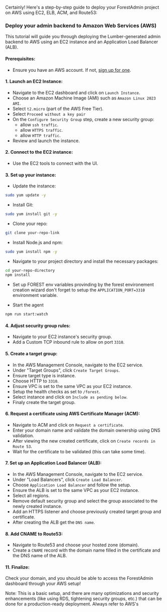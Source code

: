 Certainly! Here's a step-by-step guide to deploy your ForestAdmin project on AWS using EC2, ELB, ACM, and Route53:

### Deploy your admin backend to Amazon Web Services (AWS)

This tutorial will guide you through deploying the Lumber-generated admin backend to AWS using an EC2 instance and an Application Load Balancer (ALB).

#### Prerequisites:

- Ensure you have an AWS account. If not, [sign up for one](https://aws.amazon.com/).

#### 1. Launch an EC2 Instance:

- Navigate to the EC2 dashboard and click on `Launch Instance`.
- Choose an Amazon Machine Image (AMI) such as `Amazon Linux 2023 AMI`.
- Select `t2.micro` (part of the AWS Free Tier).
- Select `Proceed without a key pair`
- On the `Configure Security Group` step, create a new security group:
  - allow `ssh traffic`.
  - allow `HTTPS traffic`.
  - allow `HTTP traffic`.
- Review and launch the instance.

#### 2. Connect to the EC2 instance:

- Use the EC2 tools to connect with the UI.

#### 3. Set up your instance:

- Update the instance:

```bash
sudo yum update -y
```

- Install Git:

```bash
sudo yum install git -y
```

- Clone your repo:

```bash
git clone your-repo-link
```

- Install Node.js and npm:

```bash
sudo yum install npm -y
```

- Navigate to your project directory and install the necessary packages:

```bash
cd your-repo-directory
npm install
```

- Set up FOREST env variables provinding by the forest environement creation wizard
  don't forget to setup the `APPLICATION_PORT=3310` environment variable.

- Start the agent

```bash
npm run start:watch
```

#### 4. Adjust security group rules:

- Navigate to your EC2 instance's security group.
- Add a Custom TCP inbound rule to allow on port `3310`.

#### 5. Create a target group:

- In the AWS Management Console, navigate to the EC2 service.
- Under "Target Groups", click `Create Target Groups`.
- Ensure target type is instance.
- Choose HTTP to `3310`.
- Ensure VPC is set to the same VPC as your EC2 instance.
- Setup the health checks as set to `/forest`.
- Select instance and click on `Include as pending below`.
- Finaly create the target group.

#### 6. Request a certificate using AWS Certificate Manager (ACM):

- Navigate to ACM and click on `Request a certificate`.
- Enter your domain name and validate the domain ownership using DNS validation.
- After viewing the new created certificate, click on `Create records in Route 53`.
- Wait for the certificate to be validated (this can take some time).

#### 7. Set up an Application Load Balancer (ALB):

- In the AWS Management Console, navigate to the EC2 service.
- Under "Load Balancers", click `Create Load Balancer`.
- Choose `Application Load Balancer` and follow the setup.
- Ensure the ALB is set to the same VPC as your EC2 instance.
- Select all regions.
- Remove default security group and select the group associated to the newly created instance.
- Add an HTTPS listener and choose previously created target group and certificate.
- After creating the ALB get the `DNS name`.

#### 8. Add CNAME to Route53:

- Navigate to Route53 and choose your hosted zone (domain).
- Create a `CNAME` record with the domain name filled in the certificate and the DNS name of the ALB.


#### 11. Finalize:

Check your domain, and you should be able to access the ForestAdmin dashboard through your AWS setup!

Note: This is a basic setup, and there are many optimizations and security enhancements (like using RDS, tightening security groups, etc.) that can be done for a production-ready deployment. Always refer to AWS's
